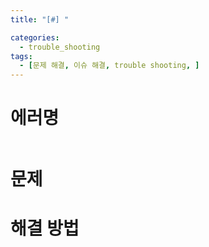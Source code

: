 ```yaml
---
title: "[#] "

categories:
  - trouble_shooting
tags:
  - [문제 해결, 이슈 해결, trouble shooting, ]
---
```


# 에러명

```bash

```

# 문제

# 해결 방법

